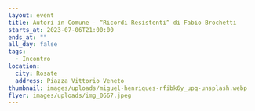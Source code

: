 ```yaml
---
layout: event
title: Autori in Comune - “Ricordi Resistenti” di Fabio Brochetti
starts_at: 2023-07-06T21:00:00
ends_at: ""
all_day: false
tags:
  - Incontro
location:
  city: Rosate
  address: Piazza Vittorio Veneto
thumbnail: images/uploads/miguel-henriques-rfibk6y_upq-unsplash.webp
flyer: images/uploads/img_0667.jpeg
---
```

